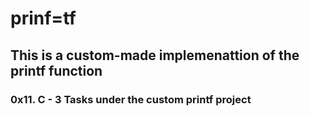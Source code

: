 # prinf=tf
## This is a custom-made implemenattion  of the  printf function
### 0x11. C - 3 Tasks under the custom printf project
